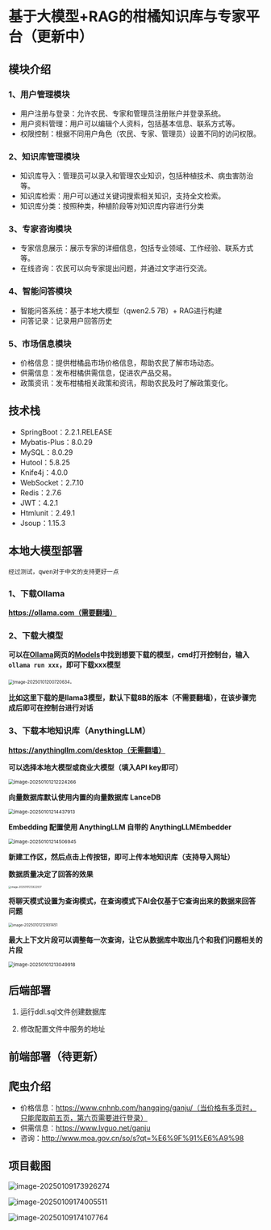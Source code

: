 # 基于大模型+RAG的柑橘知识库与专家平台（更新中）

## 模块介绍

### 1、用户管理模块

-   用户注册与登录：允许农民、专家和管理员注册账户并登录系统。
-   用户资料管理：用户可以编辑个人资料，包括基本信息、联系方式等。
-   权限控制：根据不同用户角色（农民、专家、管理员）设置不同的访问权限。

### 2、知识库管理模块

- 知识库导入：管理员可以录入和管理农业知识，包括种植技术、病虫害防治等。
- 知识库检索：用户可以通过关键词搜索相关知识，支持全文检索。
- 知识库分类：按照种类，种植阶段等对知识库内容进行分类

### 3、专家咨询模块

-   专家信息展示：展示专家的详细信息，包括专业领域、工作经验、联系方式等。
-   在线咨询：农民可以向专家提出问题，并通过文字进行交流。

### 4、智能问答模块

-   智能问答系统：基于本地大模型（qwen2.5 7B）+ RAG进行构建
-   问答记录：记录用户回答历史

### 5、市场信息模块

-   价格信息：提供柑橘品市场价格信息，帮助农民了解市场动态。
-   供需信息：发布柑橘供需信息，促进农产品交易。
-   政策资讯：发布柑橘相关政策和资讯，帮助农民及时了解政策变化。

## 技术栈

-   SpringBoot：2.2.1.RELEASE
-   Mybatis-Plus：8.0.29
-   MySQL：8.0.29
-   Hutool：5.8.25
-   Knife4j：4.0.0
-   WebSocket：2.7.10
-   Redis：2.7.6
-   JWT：4.2.1
-   Htmlunit：2.49.1
-   Jsoup：1.15.3

## 本地大模型部署

```
经过测试，qwen对于中文的支持更好一点
```

### 1、下载Ollama

**https://ollama.com（需要翻墙）**

### 2、下载大模型

**可以在[Ollama](https://ollama.com/search)网页的[Models](https://ollama.com/models)中找到想要下载的模型，cmd打开控制台，输入`ollama run xxx`，即可下载xxx模型**

<img src="https://hzzzzzy-typora.oss-cn-guangzhou.aliyuncs.com/images/image-20250101200720634.png" alt="image-20250101200720634" style="zoom:60%;" />.

**比如这里下载的是llama3模型，默认下载8B的版本（不需要翻墙），在该步骤完成后即可在控制台进行对话**

### 3、下载本地知识库（AnythingLLM）

**https://anythingllm.com/desktop（无需翻墙）**

**可以选择本地大模型或商业大模型（填入API key即可）**

<img src="https://hzzzzzy-typora.oss-cn-guangzhou.aliyuncs.com/images/image-20250101212224266.png" alt="image-20250101212224266" style="zoom:67%;" />

**向量数据库默认使用内置的向量数据库 LanceDB**

<img src="https://hzzzzzy-typora.oss-cn-guangzhou.aliyuncs.com/images/image-20250101214437913.png" alt="image-20250101214437913" style="zoom:67%;" />

**Embedding 配置使用 AnythingLLM 自带的 AnythingLLMEmbedder**

<img src="https://hzzzzzy-typora.oss-cn-guangzhou.aliyuncs.com/images/image-20250101214506945.png" alt="image-20250101214506945" style="zoom:67%;" />

**新建工作区，然后点击上传按钮，即可上传本地知识库（支持导入网址）**

**数据质量决定了回答的效果**

<img src="https://hzzzzzy-typora.oss-cn-guangzhou.aliyuncs.com/images/image-20250101212622937.png" alt="image-20250101212622937" style="zoom: 33%;" />

**将聊天模式设置为查询模式，在查询模式下AI会仅基于它查询出来的数据来回答问题**

<img src="https://hzzzzzy-typora.oss-cn-guangzhou.aliyuncs.com/images/image-20250101212931451.png" alt="image-20250101212931451" style="zoom:50%;" />

**最大上下文片段可以调整每一次查询，让它从数据库中取出几个和我们问题相关的片段**

<img src="https://hzzzzzy-typora.oss-cn-guangzhou.aliyuncs.com/images/image-20250101213049918.png" alt="image-20250101213049918" style="zoom:67%;" />

## 后端部署

1.   运行ddl.sql文件创建数据库

2.   修改配置文件中服务的地址

## 前端部署（待更新）

## 爬虫介绍

-   价格信息：https://www.cnhnb.com/hangqing/ganju/（当价格有多页时，只能爬取前五页，第六页需要进行登录）
-   供需信息：https://www.lvguo.net/ganju
-   咨询：http://www.moa.gov.cn/so/s?qt=%E6%9F%91%E6%A9%98

## 项目截图

![image-20250109173926274](https://hzzzzzy-typora.oss-cn-guangzhou.aliyuncs.com/images/image-20250109173926274.png)

![image-20250109174005511](https://hzzzzzy-typora.oss-cn-guangzhou.aliyuncs.com/images/image-20250109174005511.png)

![image-20250109174107764](https://hzzzzzy-typora.oss-cn-guangzhou.aliyuncs.com/images/image-20250109174107764.png)
